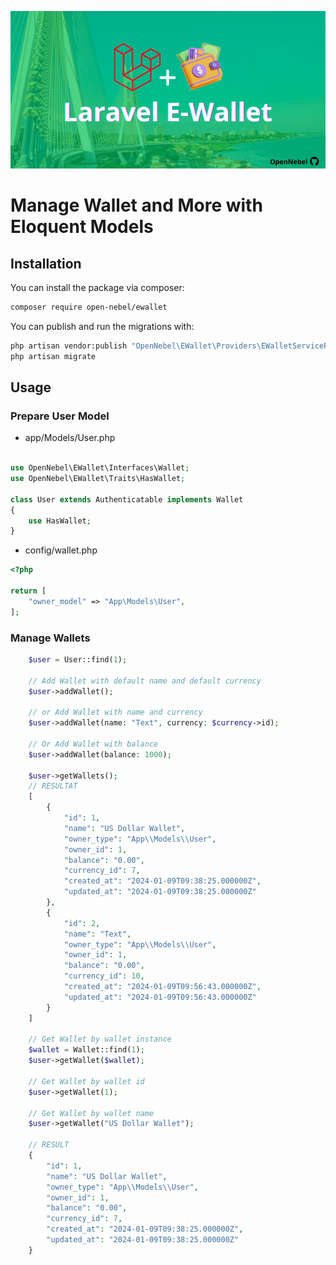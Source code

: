 <p align="center"><img src="./art/social-card.png" alt="Social Card of Laravel E-wallet"></p>

# Manage Wallet and More with Eloquent Models
    


## Installation

You can install the package via composer:

```bash
composer require open-nebel/ewallet
```

You can publish and run the migrations with:

```bash
php artisan vendor:publish "OpenNebel\EWallet\Providers\EWalletServiceProvider"  
php artisan migrate
```

[//]: # ()

[//]: # (```bash)

[//]: # (php artisan vendor:publish OpenNebel\EWallet\Providers\EWalletServiceProvider")

[//]: # (php artisan migrate)

[//]: # (```)

## Usage

### Prepare User Model

* app/Models/User.php

```php

use OpenNebel\EWallet\Interfaces\Wallet;
use OpenNebel\EWallet\Traits\HasWallet;

class User extends Authenticatable implements Wallet
{
    use HasWallet;
}
```

* config/wallet.php

```php
<?php

return [
    "owner_model" => "App\Models\User",
];


```

### Manage Wallets

```php
    $user = User::find(1);
    
    // Add Wallet with default name and default currency
    $user->addWallet();
    
    // or Add Wallet with name and currency
    $user->addWallet(name: "Text", currency: $currency->id);
    
    // Or Add Wallet with balance
    $user->addWallet(balance: 1000);

    $user->getWallets();
    // RESULTAT
    [
        {
            "id": 1,
            "name": "US Dollar Wallet",
            "owner_type": "App\\Models\\User",
            "owner_id": 1,
            "balance": "0.00",
            "currency_id": 7,
            "created_at": "2024-01-09T09:38:25.000000Z",
            "updated_at": "2024-01-09T09:38:25.000000Z"
        },
        {
            "id": 2,
            "name": "Text",
            "owner_type": "App\\Models\\User",
            "owner_id": 1,
            "balance": "0.00",
            "currency_id": 10,
            "created_at": "2024-01-09T09:56:43.000000Z",
            "updated_at": "2024-01-09T09:56:43.000000Z"
        }
    ]

    // Get Wallet by wallet instance
    $wallet = Wallet::find(1);
    $user->getWallet($wallet);

    // Get Wallet by wallet id
    $user->getWallet(1);

    // Get Wallet by wallet name
    $user->getWallet("US Dollar Wallet");

    // RESULT
    {
        "id": 1,
        "name": "US Dollar Wallet",
        "owner_type": "App\\Models\\User",
        "owner_id": 1,
        "balance": "0.00",
        "currency_id": 7,
        "created_at": "2024-01-09T09:38:25.000000Z",
        "updated_at": "2024-01-09T09:38:25.000000Z"
    }

```

